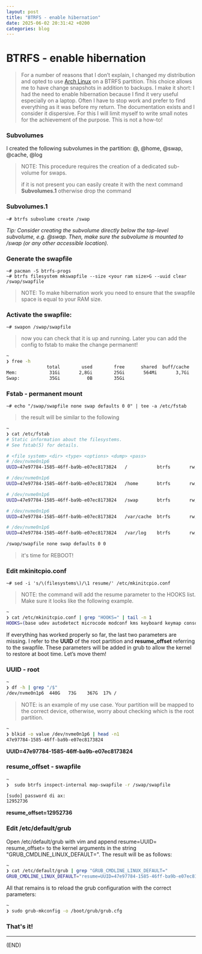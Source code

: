 ```yaml
---
layout: post
title: "BTRFS - enable hibernation"
date: 2025-06-02 20:31:42 +0200
categories: blog
---
```


# BTRFS - enable hibernation

> For a number of reasons that I don’t explain, I changed my distribution and opted to use [Arch Linux](https://archlinux.org/) on a BTRFS partition. This choice allows me to have change snapshots in addition to backups. I make it short: I had the need to enable hibernation because I find it very useful especially on a laptop. Often I have to stop work and prefer to find everything as it was before my return. The documentation exists and I consider it dispersive. For this I will limit myself to write small notes for the achievement of the purpose. This is not a how-to!

### Subvolumes 

I created the following subvolumes in the partition: @, @home, @swap, @cache, @log 

> NOTE: This procedure requires the creation of a dedicated sub-volume for swaps. 
>
> if it is not present you can easily create it with the next command **Subvolumes.1** otherwise drop the command

### Subvolumes.1 

```
~# btrfs subvolume create /swap
```

*Tip: Consider creating the subvolume directly below the top-level subvolume, e.g. @swap. Then, make sure the subvolume is mounted to /swap (or any other accessible location).*

### Generate the swapfile

```
~# pacman -S btrfs-progs
~# btrfs filesystem mkswapfile --size <your ram size>G --uuid clear /swap/swapfile
```

> NOTE: To make hibernation work you need to ensure that the swapfile space is equal to your RAM size. 

### Activate the swapfile:

```
~# swapon /swap/swapfile
```

> now you can check that it is up and running. Later you can add the config to fstab to make the change permanent!

```bash
~ 
❯ free -h
               total        used        free      shared  buff/cache   available
Mem:            31Gi       2,8Gi        25Gi       564Mi       3,7Gi        28Gi
Swap:           35Gi          0B        35Gi
```

### Fstab - permanent mount  

```
~# echo "/swap/swapfile none swap defaults 0 0" | tee -a /etc/fstab
```

> the result will be similar to the following

```bash
~ 
❯ cat /etc/fstab
# Static information about the filesystems.
# See fstab(5) for details.

# <file system> <dir> <type> <options> <dump> <pass>
# /dev/nvme0n1p6
UUID=47e97784-1585-46ff-ba9b-e07ec8173824	/         	btrfs     	rw,relatime,ssd,discard=async,space_cache=v2,subvol=/@	0 0

# /dev/nvme0n1p6
UUID=47e97784-1585-46ff-ba9b-e07ec8173824	/home     	btrfs     	rw,relatime,ssd,discard=async,space_cache=v2,subvol=/@home	0 0

# /dev/nvme0n1p6
UUID=47e97784-1585-46ff-ba9b-e07ec8173824	/swap     	btrfs     	rw,relatime,ssd,discard=async,space_cache=v2,subvol=/@swap	0 0

# /dev/nvme0n1p6
UUID=47e97784-1585-46ff-ba9b-e07ec8173824	/var/cache	btrfs     	rw,relatime,ssd,discard=async,space_cache=v2,subvol=/@cache	0 0

# /dev/nvme0n1p6
UUID=47e97784-1585-46ff-ba9b-e07ec8173824	/var/log  	btrfs     	rw,relatime,ssd,discard=async,space_cache=v2,subvol=/@log	0 0

/swap/swapfile none swap defaults 0 0
```

> it's time for REBOOT!

### Edit mkinitcpio.conf

```
~# sed -i 's/\(filesystems\)/\1 resume/' /etc/mkinitcpio.conf
```

> NOTE: the command will add the resume parameter to the HOOKS list. Make sure it looks like the following example. 

```bash
~ 
❯ cat /etc/mkinitcpio.conf | grep "HOOKS=" | tail -n 1      
HOOKS=(base udev autodetect microcode modconf kms keyboard keymap consolefont block filesystems resume fsck grub-btrfs-overlayfs)
```

If everything has worked properly so far, the last two parameters are missing. I refer to the **UUID** of the root partition and **resume_offset** referring to the swapfile. These parameters will be added in grub to allow the kernel to restore at boot time. 
Let’s move them!

### UUID - root 

```bash
~ 
❯ df -h | grep "/$"
/dev/nvme0n1p6  440G   73G    367G  17% /
```

> NOTE: is an example of my use case. Your partition will be mapped to the correct device, otherwise, worry about checking which is the root partition. 

```bash
~ 
❯ blkid -o value /dev/nvme0n1p6 | head -n1 
47e97784-1585-46ff-ba9b-e07ec8173824
```

**UUID=47e97784-1585-46ff-ba9b-e07ec8173824**

### resume_offset - swapfile

```bash
~ 
❯  sudo btrfs inspect-internal map-swapfile -r /swap/swapfile

[sudo] password di ax: 
12952736
```

**resume_offset=12952736**

### Edit /etc/default/grub

Open /etc/default/grub with vim and append resume=UUID=<your mapped root UUID> resume_offset=<number you got> to the kernel arguments in the string "GRUB_CMDLINE_LINUX_DEFAULT=".  The result will be as follows:

```bash
~ 
❯ cat /etc/default/grub | grep "GRUB_CMDLINE_LINUX_DEFAULT="
GRUB_CMDLINE_LINUX_DEFAULT="resume=UUID=47e97784-1585-46ff-ba9b-e07ec8173824 resume_offset=12952736 loglevel=3 quiet"
```

All that remains is to reload the grub configuration with the correct parameters:

```bash
~ 
❯ sudo grub-mkconfig -o /boot/grub/grub.cfg 
```

### That's it!

---

(END)
